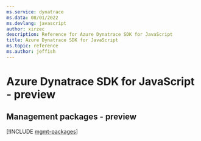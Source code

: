 ```yaml
---
ms.service: dynatrace
ms.data: 08/01/2022
ms.devlang: javascript
author: xirzec
description: Reference for Azure Dynatrace SDK for JavaScript
title: Azure Dynatrace SDK for JavaScript
ms.topic: reference
ms.author: jeffish
---
```

# Azure Dynatrace SDK for JavaScript - preview

## Management packages - preview
[!INCLUDE [mgmt-packages](dynatrace-mgmt-index.md)]
